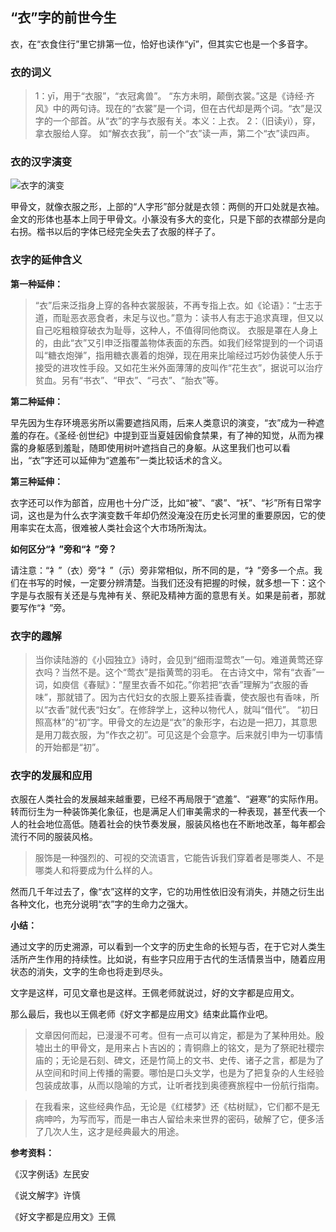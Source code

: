 ##  “衣”字的前世今生


衣，在“衣食住行”里它排第一位，恰好也读作“yī”，但其实它也是一个多音字。


###  衣的词义

>  1：yī，用于“衣服”，“衣冠禽兽”。
“东方未明，颠倒衣裳。”这是《诗经·齐风》中的两句诗。现在的“衣裳”是一个词，但在古代却是两个词。“衣”是汉字的一个部首。从“衣”的字与衣服有关。本义：上衣。
2：（旧读yì），穿，拿衣服给人穿。
如“解衣衣我”，前一个“衣”读一声，第二个“衣”读四声。


###  衣的汉字演变

![衣字的演变](http://upload-images.jianshu.io/upload_images/4167373-eb30c8f76b1e263c.png?imageMogr2/auto-orient/strip%7CimageView2/2/w/1240)

甲骨文，就像衣服之形，上部的“人字形”部分就是衣领：两侧的开口处就是衣袖。金文的形体也基本上同于甲骨文。小篆没有多大的变化，只是下部的衣襟部分是向右拐。楷书以后的字体已经完全失去了衣服的样子了。

###  衣字的延伸含义

**第一种延伸：**

>“衣”后来泛指身上穿的各种衣裳服装，不再专指上衣。如《论语》：“士志于道，而耻恶衣恶食者，未足与议也。”意为：读书人有志于追求真理，但又以自己吃粗粮穿破衣为耻辱，这种人，不值得同他商议。
衣服是罩在人身上的，由此“衣”又引申泛指覆盖物体表面的东西。如我们经常提到的一个词语叫“糖衣炮弹”，指用糖衣裹着的炮弹，现在用来比喻经过巧妙伪装使人乐于接受的进攻性手段。又如花生米外面薄薄的皮叫作“花生衣”，据说可以治疗贫血。另有“书衣”、“甲衣”、“弓衣”、“胎衣”等。

**第二种延伸：**

早先因为生存环境恶劣所以需要遮挡风雨，后来人类意识的演变，“衣”成为一种遮羞的存在。《圣经·创世纪》中提到亚当夏娃因偷食禁果，有了神的知觉，从而为裸露的身躯感到羞耻，随即使用树叶遮挡自己的身躯。从这里我们也可以看出，“衣”字还可以延伸为“遮羞布”一类比较话术的含义。

**第三种延伸：**

衣字还可以作为部首，应用也十分广泛，比如“被”、“裘”、“袄”、“衫”所有日常字词，这也是为什么衣字演变数千年却仍然没淹没在历史长河里的重要原因，它的使用率实在太高，很难被人类社会这个大市场所淘汰。

**如何区分“衤”旁和“礻”旁？**

请注意：“衤”（衣）旁“礻”（示）旁非常相似，所不同的是，“衤”旁多一个点。我们在书写的时候，一定要分辨清楚。当我们还没有把握的时候，就多想一下：这个字是与衣服有关还是与鬼神有关、祭祀及精神方面的意思有关。如果是前者，那就要写作“衤”旁。

###  衣字的趣解
> 当你读陆游的《小园独立》诗时，会见到“细雨湿莺衣”一句。难道黄莺还穿衣吗？当然不是。这个“莺衣”是指黄莺的羽毛。
在古诗文中，常有“衣香”一词，如庾信《春赋》：“屋里衣香不如花。”你若把“衣香”理解为“衣服的香味”，那就错了。因为古代妇女的衣服上要系挂香囊，使衣服也有香味，所以“衣香”就代表“妇女”。在修辞学上，这种以物代人，就叫“借代”。
“初日照高林”的“初”字。甲骨文的左边是“衣”的象形字，右边是一把刀，其意思是用刀裁衣服，为“作衣之初”。可见这是个会意字。后来就引申为一切事情的开始都是“初”。

###  衣字的发展和应用

衣服在人类社会的发展越来越重要，已经不再局限于“遮羞”、“避寒”的实际作用。转而衍生为一种装饰美化象征，也是满足人们审美需求的一种表现，甚至代表一个人的社会地位高低。随着社会的快节奏发展，服装风格也在不断地改革，每年都会流行不同的服装风格。

> 服饰是一种强烈的、可视的交流语言，它能告诉我们穿着者是哪类人、不是哪类人和将要成为什么样的人。

然而几千年过去了，像“衣”这样的文字，它的功用性依旧没有消失，并随之衍生出各种文化，也充分说明“衣”字的生命力之强大。


**小结：**

通过文字的历史溯源，可以看到一个文字的历史生命的长短与否，在于它对人类生活所产生作用的持续性。比如说，有些字只应用于古代的生活情景当中，随着应用状态的消失，文字的生命也将走到尽头。

文字是这样，可见文章也是这样。王佩老师就说过，好的文字都是应用文。

那么最后，我也以王佩老师《好文字都是应用文》结束此篇作业吧。

> 文章因何而起，已漫漫不可考。但有一点可以肯定，都是为了某种用处。殷墟出土的甲骨文，是用来占卜吉凶的；青铜鼎上的铭文，是为了祭祀社稷宗庙的；无论是石刻、碑文，还是竹简上的文书、史传、诸子之言，都是为了从空间和时间上传播的需要。哪怕是口头文学，也是为了把复杂的人生经验包装成故事，从而以隐喻的方式，让听者找到奥德赛旅程中一份航行指南。

> 在我看来，这些经典作品，无论是《红楼梦》还《枯树赋》，它们都不是无病呻吟，为写而写，而是一串古人留给未来世界的密码，破解了它，便多活了几次人生，这才是经典最大的用途。



**参考资料：**


《汉字例话》左民安 

《说文解字》许慎

《好文字都是应用文》王佩

